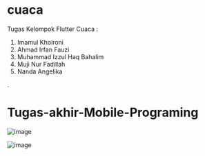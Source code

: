 # cuaca

Tugas Kelompok Flutter Cuaca :
1. Imamul Khoironi
2. Ahmad Irfan Fauzi
3. Muhammad Izzul Haq Bahalim
4. Muji Nur Fadillah
5. Nanda Angelika 

.


# Tugas-akhir-Mobile-Programing

![image](https://github.com/imamulkr/Tugas_Akhir_Mobile_Programing/assets/154256171/d94c800b-317a-40ce-86bd-fbe3c838e93e)




![image](https://github.com/imamulkr/Tugas_Akhir_Mobile_Programing/assets/154256171/87cfa4bb-3e87-4718-a92c-cd9fa6e01ccb)
